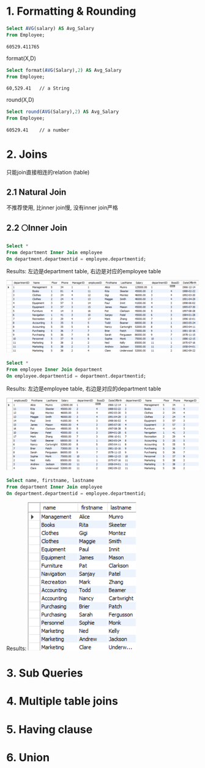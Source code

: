 # 1. Formatting & Rounding

```sql
Select AVG(salary) AS Avg_Salary
From Employee;
```
```shell
60529.411765
```

format(X,D)
```sql
Select format(AVG(Salary),2) AS Avg_Salary
From Employee;
```
```shell
60,529.41   // a String
```


round(X,D)
```sql
Select round(AVG(Salary),2) AS Avg_Salary
From Employee;
```

```shell
60529.41    // a number
```


# 2. Joins
只能join直接相连的relation (table)


## 2.1 Natural Join
不推荐使用, 比inner join慢, 没有inner join严格


## 2.2 :full_moon:Inner Join

```sql
Select *
From department Inner Join employee
On department.departmentid = employee.departmentid;
```

Results:
左边是department table, 右边是对应的employee table

![](Src/depar_innerjoin_employee.png)

```sql
Select *
From employee Inner Join department
On employee.departmentid = department.departmentid;
```

Results:
左边是employee table, 右边是对应的department table

![](Src/employee_innerjoin_depart.png)


```sql
Select name, firstname, lastname
From department Inner Join employee
On department.departmentid = employee.departmentid;
```

Results:
![](Src/innerjoin1.png)

# 3. Sub Queries 


# 4. Multiple table joins

# 5. Having clause

# 6. Union